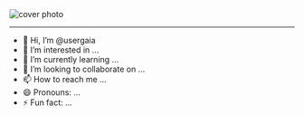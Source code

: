 <picture>
 <source media="(prefers-color-scheme: dark)" srcset="https://wallpapers.com/images/hd/sleeping-cat-minimalist-aesthetic-laptop-5r18zp8b20v0f696.jpg">
 <source media="(prefers-color-scheme: light)" srcset="https://i.pinimg.com/originals/8e/9f/6a/8e9f6af862587056fcc1ae8d19ac2384.jpg">
 <img alt="cover photo" src="https://wallpapers.com/images/hd/sleeping-cat-minimalist-aesthetic-laptop-5r18zp8b20v0f696.jpg">
</picture>
<hr>


- 👋 Hi, I’m @usergaia
- 👀 I’m interested in ...
- 🌱 I’m currently learning ...
- 💞️ I’m looking to collaborate on ...
- 📫 How to reach me ...
- 😄 Pronouns: ...
- ⚡ Fun fact: ...

<!---
usergaia/usergaia is a ✨ special ✨ repository because its `README.md` (this file) appears on your GitHub profile.
You can click the Preview link to take a look at your changes.
--->
